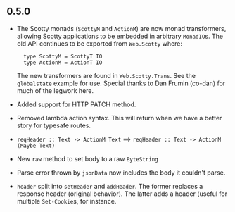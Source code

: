 ## 0.5.0

* The Scotty monads (`ScottyM` and `ActionM`) are now monad transformers,
  allowing Scotty applications to be embedded in arbitrary `MonadIO`s.
  The old API continues to be exported from `Web.Scotty` where:

        type ScottyM = ScottyT IO
        type ActionM = ActionT IO

  The new transformers are found in `Web.Scotty.Trans`. See the
  `globalstate` example for use. Special thanks to Dan Frumin (co-dan)
  for much of the legwork here.

* Added support for HTTP PATCH method.

* Removed lambda action syntax. This will return when we have a better
  story for typesafe routes.

* `reqHeader :: Text -> ActionM Text` ==> 
  `reqHeader :: Text -> ActionM (Maybe Text)`

* New `raw` method to set body to a raw `ByteString`

* Parse error thrown by `jsonData` now includes the body it couldn't parse.

* `header` split into `setHeader` and `addHeader`. The former replaces
  a response header (original behavior). The latter adds a header (useful
  for multiple `Set-Cookie`s, for instance.
